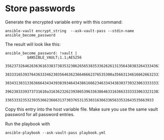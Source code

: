 # Store passwords 

Generate the encrypted variable entry with this command:

    ansible-vault encrypt_string  --ask-vault-pass --stdin-name ansible_become_password

The result will look like this:

    ansible_become_password: !vault |
              $ANSIBLE_VAULT;1.1;AES256
              35623732646263636163383738353230626565383533626261313564383832643334363632383134
              3833316539376436333462303564636236646662376535300a356631346166626632333365353465
              30343138313363666434343938393464343861666234633434383037393230633333333364383835
              3962383339373731610a316362326239386539633638646331636633333330633231383730323634
              33653332353239353662366631373037653135303163663365633532643535663933

Copy this entry into the host variable file. Make sure you use the same vault password for all password entries.

Run the playbook with

    ansible-playbook --ask-vault-pass playbook.yml